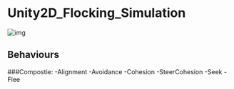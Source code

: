 # Unity2D_Flocking_Simulation
![img](https://i.gyazo.com/0175b3d25296e8bb13c9b45d74c5c5a5.png)
## Behaviours
###Compostie:
-Alignment
-Avoidance
-Cohesion
-SteerCohesion
-Seek
-Flee
